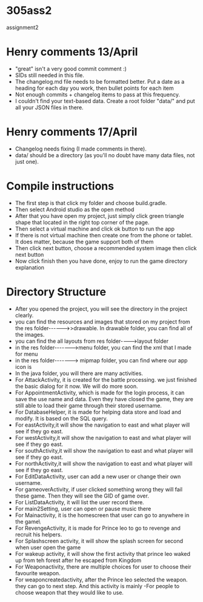 # 305ass2
assignment2


# Henry comments 13/April
- "great" isn't a very good commit comment :)
- SIDs still needed in this file.
- The changelog.md file needs to be formatted better. Put a date as a heading for each day you work, then bullet points for each item
- Not enough commits + changelog items to pass at this frequency.
- I couldn't find your text-based data. Create a root folder "data/" and put all your JSON files in there.

# Henry comments 17/April
- Changelog needs fixing (I made comments in there).
- data/ should be a directory (as you'll no doubt have many data files, not just one).




# Compile instructions

* The first step is that click my folder and choose build.gradle.
* Then select Android studio as the open method
* After that you have open my project, just simply click green triangle shape that located in the right top corner of the page.
* Then select a virtual machine and click ok button to run the app
* If there is not virtual machine then create one from the phone or tablet. It does matter, because the game support both of them
* Then click next button, choose a recommended system image then click next button
*  Now click finish then you have done, enjoy to run the game 
directory explanation

# Directory Structure
- After you opened the project, you will see the directory in the project clearly.
- you can find the resources and images that stored on my project from the res folder------>>drawable. In drawable folder, you can find all of the images.
- you can find the all layouts from res folder---->layout folder
- in the res folder------->menu folder, you can find the xml that I made for menu
- in the res folder-------> mipmap folder, you can find where our app icon is
- In the java folder, you will there are many activities.
- For AttackActivity, it is created for the battle processing. we just finished the basic dialog for it now. We will do more soon.
- For AppointmentActivity, which is made for the login process, it can save the use name and data. Even they have closed the game, they are still able to load their game through their stored username.
- For DatabaseHelper, it is made for helping data store and load and modify. It is based on the SQL query.
- For eastActivity,it will show the navigation to east and what player will see if they go east.
- For westActivity,it will show the navigation to east and what player will see if they go east.
- For southActivity,it will show the navigation to east and what player will see if they go east.
- For northActivity,it will show the navigation to east and what player will see if they go east.
- For EditDataActivity, user can add a new user or change their own username.
- For gameoverActivity, if user clicked something wrong they will fail these game. Then they will see the GID of game over.
- For ListDataActivity, it will list the user record there.
- For main2Setting, user can open or pause music there 
- For Mainactivity, it is the homescreen that user can go to anywhere in the game\
- For RevengeActivity, it is made for Prince leo to go to revenge and recruit his helpers.
- For Splashscreen activity, it will show the splash screen for second when user open the game
- For wakeup activity, it will show the first activity that prince leo waked up from teh forest after he escaped from Kingdom
- For Weaponactivity, there are multiple choices for user to choose their favourite weapon.
- For weaponcreatedactivity, after the Prince leo selected the weapon. they can go to next step. And this activity is mainly -For people to choose weapon that they would like to use.

